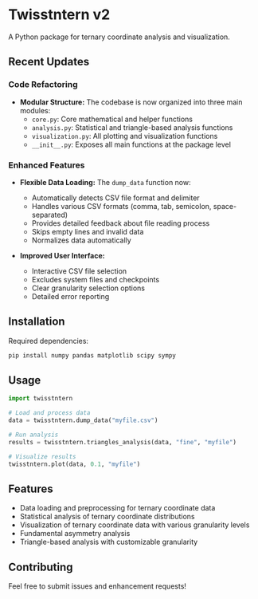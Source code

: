 # Twisstntern v2

A Python package for ternary coordinate analysis and visualization.

## Recent Updates

### Code Refactoring
- **Modular Structure:** The codebase is now organized into three main modules:
  - `core.py`: Core mathematical and helper functions
  - `analysis.py`: Statistical and triangle-based analysis functions
  - `visualization.py`: All plotting and visualization functions
  - `__init__.py`: Exposes all main functions at the package level

### Enhanced Features
- **Flexible Data Loading:** The `dump_data` function now:
  - Automatically detects CSV file format and delimiter
  - Handles various CSV formats (comma, tab, semicolon, space-separated)
  - Provides detailed feedback about file reading process
  - Skips empty lines and invalid data
  - Normalizes data automatically

- **Improved User Interface:**
  - Interactive CSV file selection
  - Excludes system files and checkpoints
  - Clear granularity selection options
  - Detailed error reporting

## Installation

Required dependencies:
```bash
pip install numpy pandas matplotlib scipy sympy
```

## Usage

```python
import twisstntern

# Load and process data
data = twisstntern.dump_data("myfile.csv")

# Run analysis
results = twisstntern.triangles_analysis(data, "fine", "myfile")

# Visualize results
twisstntern.plot(data, 0.1, "myfile")
```

## Features

- Data loading and preprocessing for ternary coordinate data
- Statistical analysis of ternary coordinate distributions
- Visualization of ternary coordinate data with various granularity levels
- Fundamental asymmetry analysis
- Triangle-based analysis with customizable granularity

## Contributing

Feel free to submit issues and enhancement requests! 